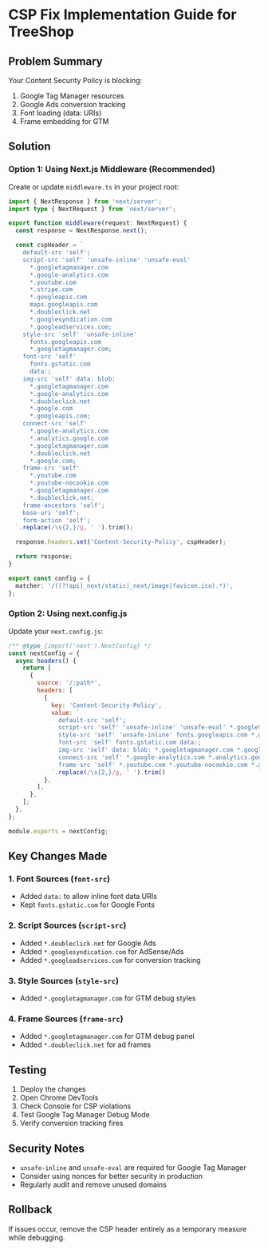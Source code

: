 # CSP Fix Implementation Guide for TreeShop

## Problem Summary
Your Content Security Policy is blocking:
1. Google Tag Manager resources
2. Google Ads conversion tracking
3. Font loading (data: URIs)
4. Frame embedding for GTM

## Solution

### Option 1: Using Next.js Middleware (Recommended)

Create or update `middleware.ts` in your project root:

```typescript
import { NextResponse } from 'next/server';
import type { NextRequest } from 'next/server';

export function middleware(request: NextRequest) {
  const response = NextResponse.next();

  const cspHeader = `
    default-src 'self';
    script-src 'self' 'unsafe-inline' 'unsafe-eval'
      *.googletagmanager.com
      *.google-analytics.com
      *.youtube.com
      *.stripe.com
      *.googleapis.com
      maps.googleapis.com
      *.doubleclick.net
      *.googlesyndication.com
      *.googleadservices.com;
    style-src 'self' 'unsafe-inline'
      fonts.googleapis.com
      *.googletagmanager.com;
    font-src 'self'
      fonts.gstatic.com
      data:;
    img-src 'self' data: blob:
      *.googletagmanager.com
      *.google-analytics.com
      *.doubleclick.net
      *.google.com
      *.googleapis.com;
    connect-src 'self'
      *.google-analytics.com
      *.analytics.google.com
      *.googletagmanager.com
      *.doubleclick.net
      *.google.com;
    frame-src 'self'
      *.youtube.com
      *.youtube-nocookie.com
      *.googletagmanager.com
      *.doubleclick.net;
    frame-ancestors 'self';
    base-uri 'self';
    form-action 'self';
  `.replace(/\s{2,}/g, ' ').trim();

  response.headers.set('Content-Security-Policy', cspHeader);

  return response;
}

export const config = {
  matcher: '/((?!api|_next/static|_next/image|favicon.ico).*)',
};
```

### Option 2: Using next.config.js

Update your `next.config.js`:

```javascript
/** @type {import('next').NextConfig} */
const nextConfig = {
  async headers() {
    return [
      {
        source: '/:path*',
        headers: [
          {
            key: 'Content-Security-Policy',
            value: `
              default-src 'self';
              script-src 'self' 'unsafe-inline' 'unsafe-eval' *.googletagmanager.com *.google-analytics.com *.youtube.com *.stripe.com *.googleapis.com maps.googleapis.com *.doubleclick.net *.googlesyndication.com *.googleadservices.com;
              style-src 'self' 'unsafe-inline' fonts.googleapis.com *.googletagmanager.com;
              font-src 'self' fonts.gstatic.com data:;
              img-src 'self' data: blob: *.googletagmanager.com *.google-analytics.com *.doubleclick.net *.google.com *.googleapis.com;
              connect-src 'self' *.google-analytics.com *.analytics.google.com *.googletagmanager.com *.doubleclick.net *.google.com;
              frame-src 'self' *.youtube.com *.youtube-nocookie.com *.googletagmanager.com *.doubleclick.net;
            `.replace(/\s{2,}/g, ' ').trim()
          },
        ],
      },
    ];
  },
};

module.exports = nextConfig;
```

## Key Changes Made

### 1. Font Sources (`font-src`)
- Added `data:` to allow inline font data URIs
- Kept `fonts.gstatic.com` for Google Fonts

### 2. Script Sources (`script-src`)
- Added `*.doubleclick.net` for Google Ads
- Added `*.googlesyndication.com` for AdSense/Ads
- Added `*.googleadservices.com` for conversion tracking

### 3. Style Sources (`style-src`)
- Added `*.googletagmanager.com` for GTM debug styles

### 4. Frame Sources (`frame-src`)
- Added `*.googletagmanager.com` for GTM debug panel
- Added `*.doubleclick.net` for ad frames

## Testing

1. Deploy the changes
2. Open Chrome DevTools
3. Check Console for CSP violations
4. Test Google Tag Manager Debug Mode
5. Verify conversion tracking fires

## Security Notes

- `unsafe-inline` and `unsafe-eval` are required for Google Tag Manager
- Consider using nonces for better security in production
- Regularly audit and remove unused domains

## Rollback

If issues occur, remove the CSP header entirely as a temporary measure while debugging.